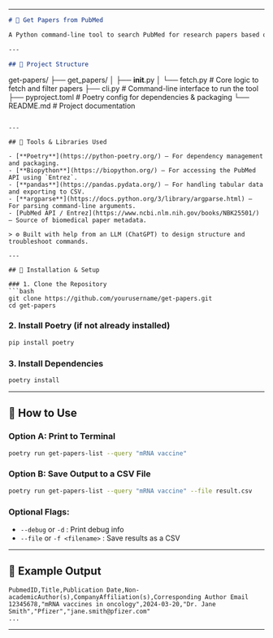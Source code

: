
---

```markdown
# 🧬 Get Papers from PubMed

A Python command-line tool to search PubMed for research papers based on a user-specified query. The tool fetches only those papers that have at least one author affiliated with a **pharmaceutical or biotech company**, and exports the results in CSV format.

---

## 📁 Project Structure

```
get-papers/
├── get_papers/
│   ├── __init__.py
│   └── fetch.py             # Core logic to fetch and filter papers
├── cli.py                   # Command-line interface to run the tool
├── pyproject.toml           # Poetry config for dependencies & packaging
└── README.md                # Project documentation
```

---

## 🧰 Tools & Libraries Used

- [**Poetry**](https://python-poetry.org/) – For dependency management and packaging.
- [**Biopython**](https://biopython.org/) – For accessing the PubMed API using `Entrez`.
- [**pandas**](https://pandas.pydata.org/) – For handling tabular data and exporting to CSV.
- [**argparse**](https://docs.python.org/3/library/argparse.html) – For parsing command-line arguments.
- [PubMed API / Entrez](https://www.ncbi.nlm.nih.gov/books/NBK25501/) – Source of biomedical paper metadata.

> ⚙️ Built with help from an LLM (ChatGPT) to design structure and troubleshoot commands.

---

## 🚀 Installation & Setup

### 1. Clone the Repository
```bash
git clone https://github.com/yourusername/get-papers.git
cd get-papers
```

### 2. Install Poetry (if not already installed)
```bash
pip install poetry
```

### 3. Install Dependencies
```bash
poetry install
```

---

## 🔧 How to Use

### Option A: Print to Terminal
```bash
poetry run get-papers-list --query "mRNA vaccine"
```

### Option B: Save Output to a CSV File
```bash
poetry run get-papers-list --query "mRNA vaccine" --file result.csv
```

### Optional Flags:
- `--debug` or `-d` : Print debug info
- `--file` or `-f <filename>` : Save results as a CSV

---

## 🧪 Example Output

```csv
PubmedID,Title,Publication Date,Non-academicAuthor(s),CompanyAffiliation(s),Corresponding Author Email
12345678,"mRNA vaccines in oncology",2024-03-20,"Dr. Jane Smith","Pfizer","jane.smith@pfizer.com"
...
```

---

